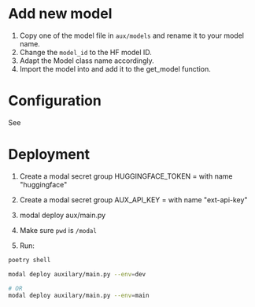 # Add new model

1. Copy one of the model file in `aux/models` and rename it to your model name.
2. Change the `model_id` to the HF model ID.
3. Adapt the Model class name accordingly.
4. Import the model into [](./models/__init__.py) and add it to the get_model function.

# Configuration

See [](./shared/common.py)

# Deployment

1.  Create a modal secret group
    HUGGINGFACE_TOKEN = <your huggingface token>
    with name "huggingface"
2.  Create a modal secret group
    AUX_API_KEY = <generate a random key>
    with name "ext-api-key"
3.  modal deploy aux/main.py
4.  Make sure `pwd` is `/modal`

5.  Run:

```bash
poetry shell

modal deploy auxilary/main.py --env=dev

# OR
modal deploy auxilary/main.py --env=main
```
